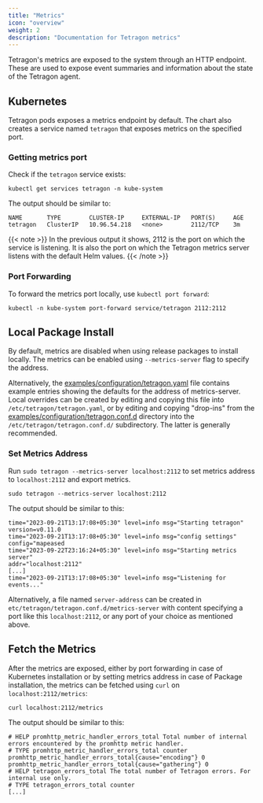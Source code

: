 ```yaml
---
title: "Metrics"
icon: "overview"
weight: 2
description: "Documentation for Tetragon metrics"
---
```


Tetragon's metrics are exposed to the system through an HTTP endpoint. These
are used to expose event summaries and information about the state of the
Tetragon agent.

## Kubernetes

Tetragon pods exposes a metrics endpoint by default. The chart also creates a
service named `tetragon` that exposes metrics on the specified port.

### Getting metrics port

Check if the `tetragon` service exists:

```shell
kubectl get services tetragon -n kube-system
```

The output should be similar to:
```
NAME       TYPE        CLUSTER-IP     EXTERNAL-IP   PORT(S)     AGE
tetragon   ClusterIP   10.96.54.218   <none>        2112/TCP    3m
```

{{< note >}}
In the previous output it shows, 2112 is the port on which the service is
listening. It is also the port on which the Tetragon metrics server listens
with the default Helm values.
{{< /note >}}

### Port Forwarding

To forward the metrics port locally, use `kubectl port forward`:

```shell
kubectl -n kube-system port-forward service/tetragon 2112:2112
```

## Local Package Install

By default, metrics are disabled when using release packages to install locally. The
metrics can be enabled using `--metrics-server` flag to specify the address.

Alternatively, the [examples/configuration/tetragon.yaml](https://github.com/cilium/tetragon/blob/main/examples/configuration/tetragon.yaml)
file contains example entries showing the defaults for the address of
metrics-server. Local overrides can be created by editing and copying this file
into `/etc/tetragon/tetragon.yaml`, or by editing and copying "drop-ins" from
the [examples/configuration/tetragon.conf.d](https://github.com/cilium/tetragon/tree/main/examples/configuration/tetragon.conf.d)
directory into the `/etc/tetragon/tetragon.conf.d/` subdirectory. The latter is
generally recommended.

### Set Metrics Address

Run `sudo tetragon --metrics-server localhost:2112` to set metrics address to `localhost:2112` and export metrics.

```shell
sudo tetragon --metrics-server localhost:2112
```

The output should be similar to this:

```
time="2023-09-21T13:17:08+05:30" level=info msg="Starting tetragon"
version=v0.11.0
time="2023-09-21T13:17:08+05:30" level=info msg="config settings"
config="mapeased
time="2023-09-22T23:16:24+05:30" level=info msg="Starting metrics server"
addr="localhost:2112"
[...]
time="2023-09-21T13:17:08+05:30" level=info msg="Listening for events..."
```

Alternatively, a file named `server-address` can be created in `etc/tetragon/tetragon.conf.d/metrics-server` with content specifying
a port like this `localhost:2112`, or any port of your choice as mentioned
above.

## Fetch the Metrics

After the metrics are exposed, either by port forwarding in case of
Kubernetes installation or by setting metrics address in case of Package
installation, the metrics can be fetched using
`curl` on `localhost:2112/metrics`:

```shell
curl localhost:2112/metrics
```

The output should be similar to this:
```
# HELP promhttp_metric_handler_errors_total Total number of internal errors encountered by the promhttp metric handler.
# TYPE promhttp_metric_handler_errors_total counter
promhttp_metric_handler_errors_total{cause="encoding"} 0
promhttp_metric_handler_errors_total{cause="gathering"} 0
# HELP tetragon_errors_total The total number of Tetragon errors. For internal use only.
# TYPE tetragon_errors_total counter
[...]
```
